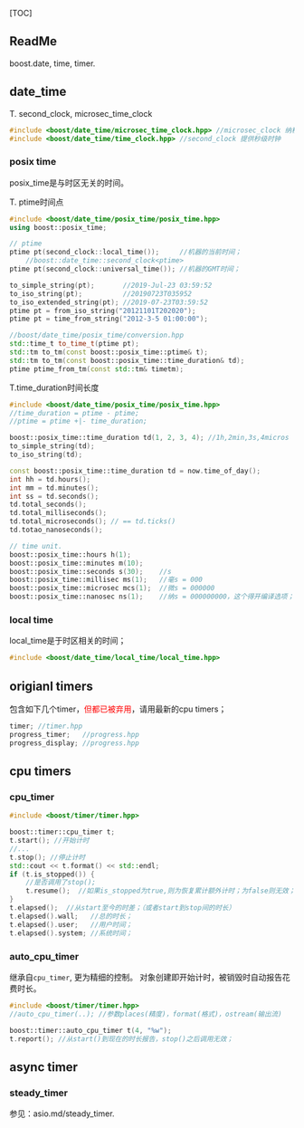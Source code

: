 [TOC]



## ReadMe

boost.date, time, timer.



## date_time

T. second_clock, microsec_time_clock

```cpp
#include <boost/date_time/microsec_time_clock.hpp> //microsec_clock 纳秒级时钟；
#include <boost/date_time/time_clock.hpp> //second_clock 提供秒级时钟
```



### posix time

posix_time是与时区无关的时间。

T. ptime时间点

```cpp
#include <boost/date_time/posix_time/posix_time.hpp>
using boost::posix_time;

// ptime
ptime pt(second_clock::local_time());     //机器的当前时间；
	//boost::date_time::second_clock<ptime>
ptime pt(second_clock::universal_time()); //机器的GMT时间；

to_simple_string(pt);       //2019-Jul-23 03:59:52
to_iso_string(pt);          //20190723T035952
to_iso_extended_string(pt); //2019-07-23T03:59:52
ptime pt = from_iso_string("20121101T202020");
ptime pt = time_from_string("2012-3-5 01:00:00");

//boost/date_time/posix_time/conversion.hpp
std::time_t to_time_t(ptime pt);
std::tm to_tm(const boost::posix_time::ptime& t);
std::tm to_tm(const boost::posix_time::time_duration& td);
ptime ptime_from_tm(const std::tm& timetm);
```

T.time_duration时间长度

```cpp
#include <boost/date_time/posix_time/posix_time.hpp>
//time_duration = ptime - ptime;
//ptime = ptime +|- time_duration;

boost::posix_time::time_duration td(1, 2, 3, 4); //1h,2min,3s,4micros
to_simple_string(td);
to_iso_string(td);

const boost::posix_time::time_duration td = now.time_of_day();
int hh = td.hours();
int mm = td.minutes();
int ss = td.seconds();
td.total_seconds();
td.total_milliseconds();
td.total_microseconds(); // == td.ticks()
td.totao_nanoseconds();

// time unit.
boost::posix_time::hours h(1);
boost::posix_time::minutes m(10);    
boost::posix_time::seconds s(30);    //s
boost::posix_time::millisec ms(1);   //毫s = 000
boost::posix_time::microsec mcs(1);  //微s = 000000
boost::posix_time::nanosec ns(1);    //纳s = 000000000，这个得开编译选项；
```



### local time

local_time是于时区相关的时间；

```cpp
#include <boost/date_time/local_time/local_time.hpp>
```





## origianl timers

包含如下几个timer，<font color=red>但都已被弃用</font>，请用最新的cpu timers；

```cpp
timer; //timer.hpp
progress_timer;   //progress.hpp
progress_display; //progress.hpp
```



## cpu timers



### cpu_timer

```cpp
#include <boost/timer/timer.hpp>

boost::timer::cpu_timer t;
t.start(); //开始计时
//...
t.stop(); //停止计时
std::cout << t.format() << std::endl;
if (t.is_stopped()) {
    //是否调用了stop();
    t.resume();  //如果is_stopped为true,则为恢复累计额外计时；为false则无效；
}
t.elapsed();  //从start至今的时差；（或者start到stop间的时长）
t.elapsed().wall;   //总的时长；
t.elapsed().user;   //用户时间；
t.elapsed().system; //系统时间；
```



### auto_cpu_timer

继承自`cpu_timer`, 更为精细的控制。
对象创建即开始计时，被销毁时自动报告花费时长。

```cpp
#include <boost/timer/timer.hpp>
//auto_cpu_timer(..); //参数places(精度)，format(格式)，ostream(输出流)

boost::timer::auto_cpu_timer t(4, "%w");
t.report(); //从start()到现在的时长报告，stop()之后调用无效；
```



## async timer

### steady_timer 

参见：asio.md/steady_timer.





